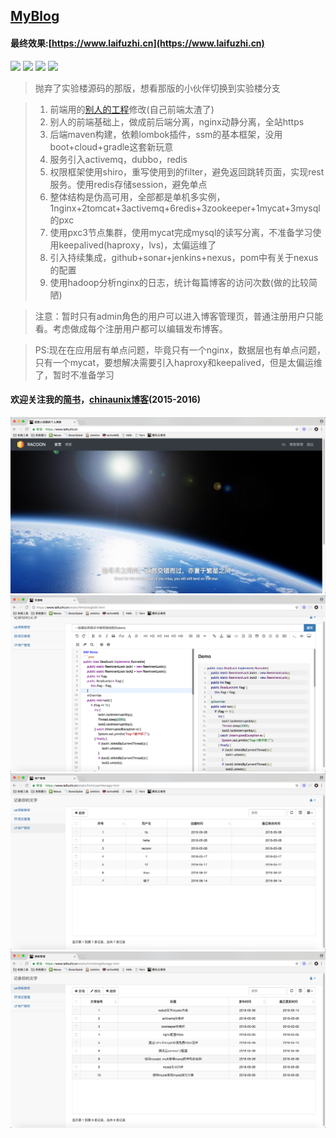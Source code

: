 ## [MyBlog](https://www.laifuzhi.cn)
#### 最终效果:[https://www.laifuzhi.cn](https://www.laifuzhi.cn)
[![](https://img.shields.io/hexpm/l/plug.svg)](https://github.com/lfz757077613/MyBlog/blob/master/LICENSE)
![](https://img.shields.io/badge/java-8-blue.svg)
[![](https://img.shields.io/badge/依赖-lombok-green.svg)](https://www.projectlombok.org)
[![](https://travis-ci.com/lfz757077613/MyBlog.svg?branch=master)](https://www.travis-ci.com/lfz757077613/MyBlog)

> 抛弃了实验楼源码的那版，想看那版的小伙伴切换到实验楼分支

> 1. 前端用的[别人的工程](https://github.com/jameszbl/fs-blog)修改(自己前端太渣了)
> 2. 别人的前端基础上，做成前后端分离，nginx动静分离，全站https
> 3. 后端maven构建，依赖lombok插件，ssm的基本框架，没用boot+cloud+gradle这套新玩意
> 4. 服务引入activemq，dubbo，redis
> 5. 权限框架使用shiro，重写使用到的filter，避免返回跳转页面，实现rest服务。使用redis存储session，避免单点
> 6. 整体结构是伪高可用，全部都是单机多实例，1nginx+2tomcat+3activemq+6redis+3zookeeper+1mycat+3mysql的pxc
> 7. 使用pxc3节点集群，使用mycat完成mysql的读写分离，不准备学习使用keepalived(haproxy，lvs)，太偏运维了
> 8. 引入持续集成，github+sonar+jenkins+nexus，pom中有关于nexus的配置
> 9. 使用hadoop分析nginx的日志，统计每篇博客的访问次数(做的比较简陋)

> 注意：暂时只有admin角色的用户可以进入博客管理页，普通注册用户只能看。考虑做成每个注册用户都可以编辑发布博客。
    
> PS:现在在应用层有单点问题，毕竟只有一个nginx，数据层也有单点问题，只有一个mycat，要想解决需要引入haproxy和keepalived，但是太偏运维了，暂时不准备学习

#### 欢迎关注我的[简书](http://www.jianshu.com/u/4c0c1fda9313)，[chinaunix博客](http://blog.chinaunix.net/uid/30592332.html)(2015-2016)
![主页](./主页.png)
![编辑博客](./编辑博客.png)
![用户管理](./用户管理.png)
![博客管理](./博客管理.png)
